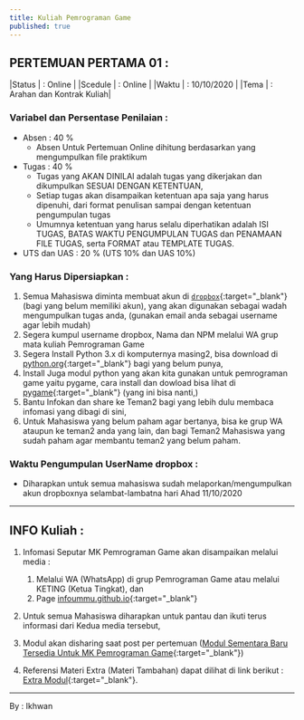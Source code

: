 ```yaml
---
title: Kuliah Pemrograman Game
published: true
---
```


## PERTEMUAN PERTAMA 01 : 

|Status  | : Online                   |
|Scedule | : Online                   |
|Waktu   | : 10/10/2020               |
|Tema    | : Arahan dan Kontrak Kuliah|



### Variabel dan Persentase Penilaian :
- Absen  : 40 % 
    - Absen Untuk Pertemuan Online dihitung berdasarkan yang mengumpulkan file praktikum 
- Tugas  : 40 % 
    - Tugas yang AKAN DINILAI adalah tugas yang dikerjakan dan dikumpulkan SESUAI DENGAN KETENTUAN,
    - Setiap tugas akan disampaikan ketentuan apa saja yang harus dipenuhi, dari format penulisan sampai dengan ketentuan pengumpulan tugas
    - Umumnya ketentuan yang harus selalu diperhatikan adalah ISI TUGAS, BATAS WAKTU PENGUMPULAN TUGAS dan PENAMAAN FILE TUGAS, serta FORMAT atau TEMPLATE TUGAS.
- UTS dan UAS : 20 % (UTS 10% dan UAS 10%)

### Yang Harus Dipersiapkan : 
1. Semua Mahasiswa diminta membuat akun di [`dropbox`](https://www.dropbox.com/){:target="_blank"} (bagi yang belum memiliki akun), yang akan digunakan sebagai wadah mengumpulkan tugas anda, (gunakan email anda sebagai username agar lebih mudah)
2. Segera kumpul  username dropbox, Nama dan NPM melalui WA grup mata kuliah Pemrograman Game
3. Segera Install Python 3.x di komputernya masing2, bisa download di [python.org](https://www.python.org/){:target="_blank"} bagi yang belum punya,
4. Install Juga modul python yang akan kita gunakan untuk pemrograman game yaitu pygame, cara install dan dowload bisa lihat di [pygame](https://www.pygame.org/wiki/GettingStarted){:target="_blank"} (yang ini bisa nanti,)
5. Bantu Infokan dan share ke Teman2 bagi yang lebih dulu membaca infomasi yang dibagi di sini,
6. Untuk Mahasiswa yang belum paham agar bertanya, bisa ke grup WA ataupun ke teman2 anda yang lain, dan bagi Teman2 Mahasiswa yang sudah paham agar membantu teman2 yang belum paham.


### Waktu Pengumpulan UserName dropbox :
* Diharapkan untuk semua mahasiswa sudah melaporkan/mengumpulkan akun dropboxnya selambat-lambatna hari Ahad 11/10/2020

***

## INFO Kuliah : 

1. Infomasi Seputar MK Pemrograman Game akan disampaikan melalui media : 
    1. Melalui WA (WhatsApp) di grup Pemrograman Game atau melalui KETING (Ketua Tingkat), dan
    2. Page [infoummu.github.io](https://infoummu.github.io/){:target="_blank"}

1. Untuk semua Mahasiswa diharapkan untuk pantau dan ikuti terus informasi dari Kedua media tersebut, 
2. Modul akan disharing saat post per pertemuan ([Modul Sementara Baru Tersedia Untuk MK Pemrograman Game](downloads){:target="_blank"}) 
3. Referensi Materi Extra (Materi Tambahan) dapat dilihat di link berikut : [Extra Modul](Reff){:target="_blank"}.

***
By : Ikhwan 